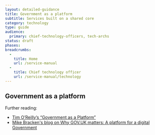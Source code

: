 ```yaml
---
layout: detailed-guidance
title: Government as a platform
subtitle: Services built on a shared core
category: technology
type: guide
audience:
  primary: chief-technology-officers, tech-archs
status: draft
phases:
breadcrumbs:
  -
    title: Home
    url: /service-manual
  -
    title: Chief technology officer
    url: /service-manual/technology
---
```


## Government as a platform

Further reading:

* [Tim O’Reilly’s “Government as a Platform”](http://chimera.labs.oreilly.com/books/1234000000774/ch02.html)
* [Mike Bracken's blog on Why GOV.UK matters: A platform for a digital Government](https://gds.blog.gov.uk/2012/10/17/why-gov-uk-matters/)